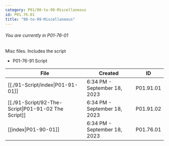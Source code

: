 ```yaml
---
category: P01/90-to-99-Miscellaneous
id: P01.76.01
title: "90-to-99-Miscellaneous"
---
```

###### You are currently in P01-76-01

Misc files. Includes the script

- P01-76-91 Script

| File                                                                                                                      | Created                      | ID        |
| ------------------------------------------------------------------------------------------------------------------------- | ---------------------------- | --------- |
| [[./91-Script/index\|P01-91-01]]                       | 6:34 PM - September 18, 2023 | P01.91.01 |
| [[./91-Script/92-The-Script\|P01-91-02 The Script]] | 6:34 PM - September 18, 2023 | P01.91.02 |
| [[index\|P01-90-01]]                                 | 6:34 PM - September 18, 2023 | P01.76.01 |



